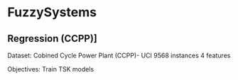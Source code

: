 # FuzzySystems

## Regression (CCPP)]
Dataset: 
    Cobined Cycle Power Plant (CCPP)- UCI
        9568 instances
        4 features
          
Objectives: 
    Train TSK models
 
  
